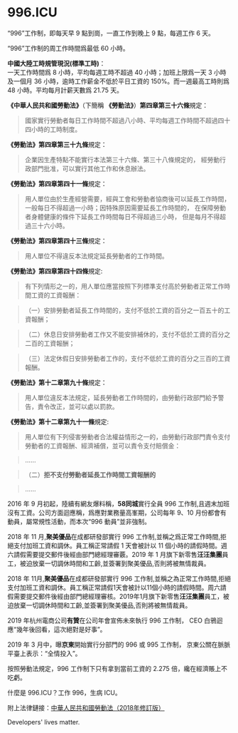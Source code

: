 996.ICU
===
“996”工作制，即每天早 9 點到崗，一直工作到晚上 9 點，每週工作 6 天。

“996”工作制的周工作時間爲最低 60 小時。

**中國大陸工時規管現況(標準工時)**：  
一天工作時間爲 8 小時，平均每週工時不超過 40 小時；加班上限爲一天 3 小時及一個月 36 小時，逾時工作薪金不低於平日工資的 150%。而一週最高工時則爲 48 小時。平均每月計薪天數爲 21.75 天。

**《中華人民共和國勞動法》**（下簡稱 **《勞動法》**）**第四章第三十六條**規定：

> 國家實行勞動者每日工作時間不超過八小時、平均每週工作時間不超過四十四小時的工時制度。

**《勞動法》第四章第三十九條**規定：

> 企業因生產特點不能實行本法第三十六條、第三十八條規定的，
> 經勞動行政部門批准，可以實行其他工作和休息辦法。

**《勞動法》第四章第四十一條**規定：

> 用人單位由於生產經營需要，經與工會和勞動者協商後可以延長工作時間，
> 一般每日不得超過一小時；因特殊原因需要延長工作時間的，
> 在保障勞動者身體健康的條件下延長工作時間每日不得超過三小時， 
> 但是每月不得超過三十六小時。

**《勞動法》第四章第四十三條**規定：

> 用人單位不得違反本法規定延長勞動者的工作時間。

**《勞動法》第四章第四十四條**規定:

> 有下列情形之一的，用人單位應當按照下列標準支付高於勞動者正常工作時間工資的工資報酬：

>  （一）安排勞動者延長工作時間的，支付不低於工資的百分之一百五十的工資報酬；

>  （二）休息日安排勞動者工作又不能安排補休的，支付不低於工資的百分之二百的工資報酬；

>  （三）法定休假日安排勞動者工作的，支付不低於工資的百分之三百的工資報酬。

**《勞動法》第十二章第九十條**規定：

> 用人單位違反本法規定，延長勞動者工作時間的，由勞動行政部門給予警告，責令改正，並可以處以罰款。

**《勞動法》第十二章第九十一條**規定:

> 用人單位有下列侵害勞動者合法權益情形之一的，由勞動行政部門責令支付勞動者的工資報酬、經濟補償，並可以責令支付賠償金：

> …… 

>（二）**拒不支付勞動者延長工作時間工資報酬的**

> …… 

2016 年 9 月初起，陸續有網友爆料稱，**58同城**實行全員 996 工作制,且週末加班沒有工資。公司方面迴應稱，爲應對業務量高峯期，公司每年 9、10 月份都會有動員，屬常規性活動，而本次“996 動員”並非強制。

2018 年 11 月,**聚美優品**在成都研發部實行 996 工作制,並稱之爲正常工作時間,拒絕支付加班工資和調休。員工稱正常請假 1 天會被計以 11 個小時的請假時間。週六請假需要提交郵件後經由部門總經理審覈。2019 年 1 月旗下新零售**汪汪集團**員工，被迫放棄一切調休時間和工齡,並簽署到聚美優品,否則將被無情裁員。

2018 年 11月,**聚美優品**在成都研發部實行 996 工作制,並稱之為正常工作時間,拒絕支付加班工資和調休。員工稱正常請假1天會被計以11個小時的請假時間。周六請假需要提交郵件後經由部門總經理審核。2019年1月旗下新零售**汪汪集團**員工，被迫放棄一切調休時間和工齡,並簽署到聚美優品,否則將被無情裁員。

2019 年杭州電商公司**有贊**在公司年會宣佈未來執行 996 工作制， CEO 白鴉迴應“幾年後回看，這次絕對是好事”。

2019 年 3 月中，曝**京東**開始實行分部門的 996 或 995 工作制， 京東公關在脈脈平臺上表示：“全情投入”。

按照勞動法規定，996 工作制下只有拿到當前工資的 2.275 倍，纔在經濟賬上不吃虧。

什麼是 996.ICU？工作 996，生病 ICU。

附上法律鏈接：[中華人民共和國勞動法（2018年修訂版）](http://www.npc.gov.cn/npc/xinwen/2019-01/07/content_2070261.htm)

Developers' lives matter.
